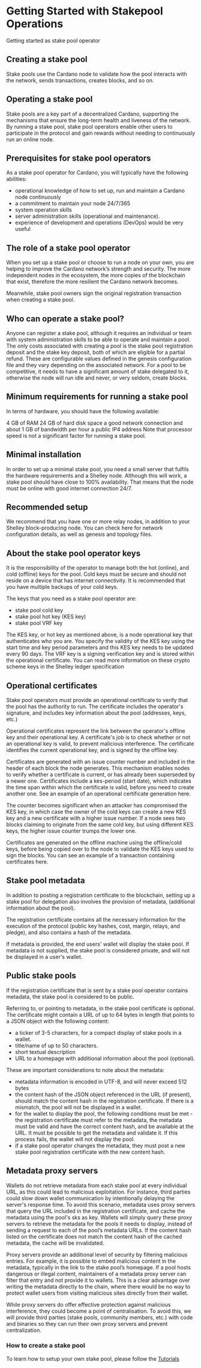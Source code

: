 Getting Started with Stakepool Operations
=========================================

Getting started as stake pool operator

## Creating a stake pool

Stake pools use the Cardano node to validate how the pool interacts with the network, sends transactions, creates blocks, and so on.

## Operating a stake pool

Stake pools are a key part of a decentralized Cardano, supporting the mechanisms that ensure the long-term health and liveness of the network. By running a stake pool, stake pool operators enable other users to participate in the protocol and gain rewards without needing to continuously run an online node.

## Prerequisites for stake pool operators

As a stake pool operator for Cardano, you will typically have the following abilities:

* operational knowledge of how to set up, run and maintain a Cardano node continuously
* a commitment to maintain your node 24/7/365
* system operation skills
* server administration skills (operational and maintenance).
* experience of development and operations (DevOps) would be very useful

## The role of a stake pool operator

When you set up a stake pool or choose to run a node on your own, you are helping to improve the Cardano network’s strength and security. The more independent nodes in the ecosystem, the more copies of the blockchain that exist, therefore the more resilient the Cardano network becomes.

Meanwhile, stake pool owners sign the original registration transaction when creating a stake pool.

## Who can operate a stake pool?

Anyone can register a stake pool, although it requires an individual or team with system administration skills to be able to operate and maintain a pool. The only costs associated with creating a pool is the stake pool registration deposit and the stake key deposit, both of which are eligible for a partial refund. These are configurable values defined in the genesis configuration file and they vary depending on the associated network. For a pool to be competitive, it needs to have a significant amount of stake delegated to it, otherwise the node will run idle and never, or very seldom, create blocks.

## Minimum requirements for running a stake pool

In terms of hardware, you should have the following available:

4 GB of RAM
24 GB of hard disk space
a good network connection and about 1 GB of bandwidth per hour
a public IP4 address
Note that processor speed is not a significant factor for running a stake pool.

## Minimal installation

In order to set up a minimal stake pool, you need a small server that fulfils the hardware requirements and a Shelley node. Although this will work, a stake pool should have close to 100% availability. That means that the node must be online with good internet connection 24/7.

## Recommended setup

We recommend that you have one or more relay nodes, in addition to your Shelley block-producing node. You can check here for network configuration details, as well as genesis and topology files.

## About the stake pool operator keys

It is the responsibility of the operator to manage both the hot (online), and cold (offline) keys for the pool. Cold keys must be secure and should not reside on a device that has internet connectivity. It is recommended that you have multiple backups of your cold keys.

The keys that you need as a stake pool operator are:

* stake pool cold key
* stake pool hot key (KES key)
* stake pool VRF key

The KES key, or hot key as mentioned above, is a node operational key that authenticates who you are. You specify the validity of the KES key using the start time and key period parameters and this KES key needs to be updated every 90 days. The VRF key is a signing verification key and is stored within the operational certificate. You can read more information on these crypto scheme keys in the Shelley ledger specification

## Operational certificates

Stake pool operators must provide an operational certificate to verify that the pool has the authority to run. The certificate includes the operator's signature, and includes key information about the pool (addresses, keys, etc.)

Operational certificates represent the link between the operator's offline key and their operational key. A certificate's job is to check whether or not an operational key is valid, to prevent malicious interference. The certificate identifies the current operational key, and is signed by the offline key.

Certificates are generated with an issue counter number and included in the header of each block the node generates. This mechanism enables nodes to verify whether a certificate is current, or has already been superseded by a newer one. Certificates include a kes-period (start date), which indicates the time span within which the certificate is valid, before you need to create another one. See an example of an operational certificate generation here.

The counter becomes significant when an attacker has compromised the KES key, in which case the owner of the cold keys can create a new KES key and a new certificate with a higher issue number. If a node sees two blocks claiming to originate from the same cold key, but using different KES keys, the higher issue counter trumps the lower one.

Certificates are generated on the offline machine using the offline/cold keys, before being copied over to the node to validate the KES keys used to sign the blocks. You can see an example of a transaction containing certificates here.

## Stake pool metadata

In addition to posting a registration certificate to the blockchain, setting up a stake pool for delegation also involves the provision of metadata, (additional information about the pool).

The registration certificate contains all the necessary information for the execution of the protocol (public key hashes, cost, margin, relays, and pledge), and also contains a hash of the metadata.

If metadata is provided, the end users' wallet will display the stake pool. If metadata is not supplied, the stake pool is considered private, and will not be displayed in a user's wallet.

## Public stake pools

If the registration certificate that is sent by a stake pool operator contains metadata, the stake pool is considered to be public.

Referring to, or pointing to metadata, in the stake pool certificate is optional. The certificate might contain a URL of up to 64 bytes in length that points to a JSON object with the following content:

* a ticker of 3-5 characters, for a compact display of stake pools in a wallet.
* title/name of up to 50 characters.
* short textual description
* URL to a homepage with additional information about the pool (optional).

These are important considerations to note about the metadata:

* metadata information is encoded in UTF-8, and will never exceed 512 bytes
* the content hash of the JSON object referenced in the URL (if present), should match the content hash in the registration certificate. If there is a mismatch, the pool will not be displayed in a wallet.
* for the wallet to display the pool, the following conditions must be met - the registration certificate must refer to the metadata, the metadata must be valid and have the correct content hash, and be available at the URL. It must be possible to get the metadata and validate it. If this process fails, the wallet will not display the pool.
* if a stake pool operator changes the metadata, they must post a new stake pool registration certificate with the new content hash.

## Metadata proxy servers

Wallets do not retrieve metadata from each stake pool at every individual URL, as this could lead to malicious exploitation. For instance, third parties could slow down wallet communication by intentionally delaying the server's response time. To avoid this scenario, metadata uses proxy servers that query the URL included in the registration certificate, and cache the metadata using the pool's sks as key. Wallets will simply query these proxy servers to retrieve the metadata for the pools it needs to display, instead of sending a request to each of the pool’s metadata URLs. If the content hash listed on the certificate does not match the content hash of the cached metadata, the cache will be invalidated.

Proxy servers provide an additional level of security by filtering malicious entries. For example, it is possible to embed malicious content in the metadata, typically in the link to the stake pool’s homepage. If a pool hosts dangerous or illegal content, maintainers of a metadata proxy server can filter that entry and not provide it to wallets. This is a clear advantage over writing the metadata directly to the chain, where there would be no way to protect wallet users from visiting malicious sites directly from their wallet.

While proxy servers do offer effective protection against malicious interference, they could become a point of centralisation. To avoid this, we will provide third parties (stake pools, community members, etc.) with code and binaries so they can run their own proxy servers and prevent centralization.

### How to create a stake pool

To learn how to setup your own stake pool, please follow the [Tutorials](../cardano-tutorials/readme)
